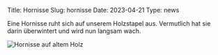 Title: Hornisse
Slug: hornisse
Date: 2023-04-21
Type: news

Eine Hornisse ruht sich auf unserem Holzstapel aus. Vermutlich hat sie darin überwintert und wird nun langsam wach.

<img src="/images/23_apr0.png" alt="Hornisse auf altem Holz"/>
